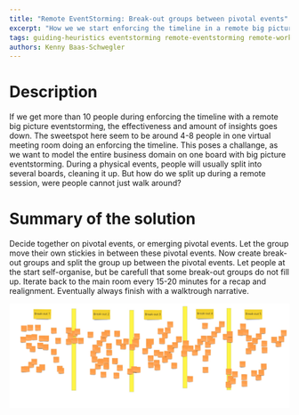 ```yaml
---
title: "Remote EventStorming: Break-out groups between pivotal events"
excerpt: "How we we start enforcing the timeline in a remote big picture eventstorming with over 10 people?"
tags: guiding-heuristics eventstorming remote-eventstorming remote-workshop
authors: Kenny Baas-Schwegler
---
```


# Description

If we get more than 10 people during enforcing the timeline with a remote big picture eventstorming, the effectiveness and amount of insights goes down. The sweetspot here seem to be around 4-8 people in one virtual meeting room doing an enforcing the timeline. This poses a challange, as we want to model the entire business domain on one board with big picture eventstorming. During a physical events, people will usually split into several boards, cleaning it up. But how do we split up during a remote session, were people cannot just walk around?

# Summary of the solution

Decide together on pivotal events, or emerging pivotal events. Let the group move their own stickies in between these pivotal events. Now create break-out groups and split the group up between the pivotal events. Let people at the start self-organise, but be carefull that some break-out groups do not fill up. Iterate back to the main room every 15-20 minutes for a recap and realignment. Eventually always finish with a walktrough narrative.

![Emerging pivotal events](/assets/images/remote-eventstorming-bp-break-out.png)

